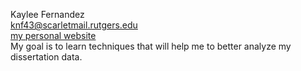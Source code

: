 Kaylee Fernandez <br> 
knf43@scarletmail.rutgers.edu <br>
[my personal website](https://kayleefernandezcom.wordpress.com/) <br>
My goal is to learn techniques that will help me to better analyze my dissertation data. 

